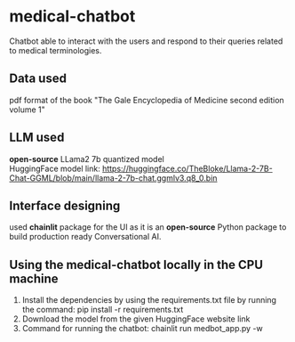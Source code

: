 # medical-chatbot
Chatbot able to interact with the users and respond to their queries related to medical terminologies.

## Data used
pdf format of the book "The Gale Encyclopedia of Medicine second edition volume 1"

## LLM used
**open-source** LLama2 7b quantized model <br/>
HuggingFace model link: https://huggingface.co/TheBloke/Llama-2-7B-Chat-GGML/blob/main/llama-2-7b-chat.ggmlv3.q8_0.bin

## Interface designing
used **chainlit** package for the UI as it is an **open-source** Python package to build production ready Conversational AI.

## Using the medical-chatbot locally in the CPU machine
1) Install the dependencies by using the requirements.txt file by running the command: pip install -r requirements.txt
2) Download the model from the given HuggingFace website link
3) Command for running the chatbot: chainlit run medbot_app.py -w
